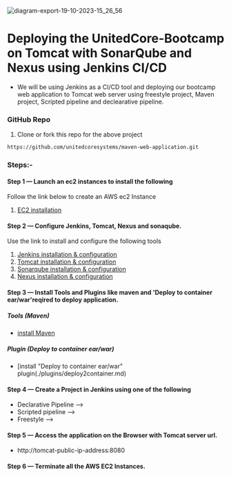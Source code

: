 ![diagram-export-19-10-2023-15_26_56](https://github.com/unitedcoresystems/Bootcampclass-2023/assets/63193071/ae81cca1-8040-499e-a37b-a22eec082ee3)

# Deploying the UnitedCore-Bootcamp on Tomcat with SonarQube and Nexus using Jenkins CI/CD

- We will be using Jenkins as a CI/CD tool and deploying our bootcamp web application to Tomcat web server using freestyle project, Maven project, Scripted pipeline and declearative pipeline. 

### GitHub Repo 

1. Clone or fork this repo for the above project 
```sh
https://github.com/unitedcoresystems/maven-web-application.git
```

### Steps:-

#### Step 1 — Launch an ec2 instances to install the following 

Follow the link below to create an AWS ec2 Instance      

1. [EC2 installation](unitedcoresystems/Bootcampclass-2023/Package_management/EC2_Instances)

#### Step 2 — Configure Jenkins, Tomcat, Nexus and sonaqube. 

Use the link to install and configure the following tools 

1. [Jenkins installation & configuration](unitedcoresystems/Bootcampclass-2023/Package_management/Jenkins_installation)
2. [Tomcat installation & configuration](unitedcoresystems/Bootcampclass-2023/Package_management/Tomcat_installation)
3. [Sonarqube installation & configuration](unitedcoresystems/Bootcampclass-2023/Package_management/SonarQube_installation)
4. [Nexus installation & configuration](unitedcoresystems/Bootcampclass-2023/Package_management/Nexus_installation)

#### Step 3 — Install Tools and Plugins like maven and 'Deploy to container ear/war'reqired to deploy application.

##### Tools (Maven) 

- [install Maven]()

##### Plugin (Deploy to container ear/war)

- [install "Deploy to container ear/war" plugin(./plugins/deploy2container.md)

#### Step 4 — Create a Project in Jenkins using one of the following 

   - Declarative Pipeline -->
   - Scripted pipeline --> 
   - Freestyle --> 

#### Step 5 — Access the application on the Browser with Tomcat server url.

- http://tomcat-public-ip-address:8080

#### Step 6 — Terminate all the AWS EC2 Instances.
